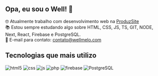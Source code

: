 <!--<img src="https://i.giphy.com/media/13Y7TygzhUgT28/giphy.webp" width="400px" min-width="300px" max-width="400px" align="right" alt="Well Nerd">-->

<h2>Opa, eu sou o Well! 👋</h2>

<p>🤓 Atualmente trabalho com desenvolvimento web na <a href="https://produzsite.com" target="_blank">ProduzSite</a><br>
📚 Estou sempre estudando algo sobre HTML, CSS, JS, TS, GIT, NODE, Next, React, Firebase e PostgreSQL.<br>
💌 E-mail para contato: <a href="mailto:contato@wellmelo.com">contato@wellmelo.com</a></p>

## Tecnologias que mais utilizo
<div style="display: inline_block">
  <img align="center" alt="html5" src="https://img.shields.io/badge/HTML5-E34F26?style=for-the-badge&logo=html5&logoColor=white" />
  <img align="center" alt="css" src="https://img.shields.io/badge/CSS3-1572B6?style=for-the-badge&logo=css3&logoColor=white" />
  <img align="center" alt="js" src="https://img.shields.io/badge/JavaScript-F7DF1E?style=for-the-badge&logo=javascript&logoColor=black" />
  <img align="center" alt="php" src="https://img.shields.io/badge/PHP-777BB4?style=for-the-badge&logo=php&logoColor=white" />
  <img align="center" alt="firebase" src="https://img.shields.io/badge/Firebase-F29D0C?style=for-the-badge&logo=firebase&logoColor=white" />
  <img align="center" alt="PostgreSQL" src="https://img.shields.io/badge/PostgreSQL-316192?style=for-the-badge&logo=postgresql&logoColor=white" />
</div>
<br/>
